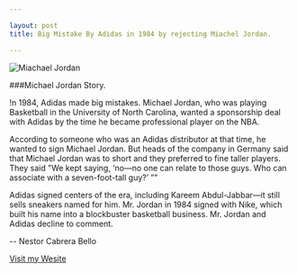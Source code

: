```yaml
---

layout: post
title: Big Mistake By Adidas in 1984 by rejecting Miachel Jordan.

---
```



![Miachael Jordan](http://media.zenfs.com/en_us/News/theweek/the-chicago-bulls-used-their-third-pick-to-draft-michael-jordan-the-1984nbspnaismithnbspcollege.jpg)



###Michael Jordan Story.

!n 1984, Adidas made big mistakes. Michael Jordan, who was playing Basketball in the  University of North Carolina, wanted a sponsorship deal with Adidas by the time he became professional player on the NBA.

According to someone who was an Adidas distributor at that time, he wanted to sign Michael Jordan. But heads of the company in Germany said that Michael Jordan was to short and they preferred to fine taller players. They said "We kept saying, ‘no—no one can relate to those guys. Who can associate with a seven-foot-tall guy?’ ”" 

Adidas signed centers of the era, including Kareem Abdul-Jabbar—it still sells sneakers named for him. Mr. Jordan in 1984 signed with Nike, which built his name into a blockbuster basketball business. Mr. Jordan and Adidas decline to comment.



-- 
Nestor Cabrera Bello


[Visit my Wesite](https://nestorcbello.com)
